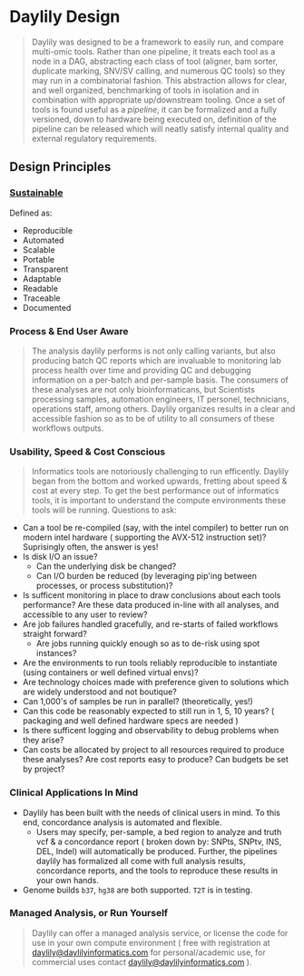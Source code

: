 # Daylily Design

  > Daylily was designed to be a framework to easily run, and compare multi-omic tools. Rather than one pipeline, it treats each tool as a node in a DAG, abstracting each class of tool (aligner, bam sorter, duplicate marking, SNV/SV calling, and numerous QC tools) so they may run in a combinatorial fashion. This abstraction allows for clear, and well organized, benchmarking of tools in isolation and in combination with appropriate up/downstream tooling. Once a set of tools is found useful as a _pipeline_, it can be formalized and a fully versioned, down to hardware being executed on, definition of the pipeline can be released which will neatly satisfy internal quality and external regulatory requirements.

## Design Principles

### [Sustainable](https://f1000research.com/articles/10-33/v2)
Defined as:
  - Reproducible
  - Automated
  - Scalable
  - Portable
  - Transparent
  - Adaptable
  - Readable
  - Traceable
  - Documented
  
### Process & End User Aware
  > The analysis daylily performs is not only calling variants, but also producing batch QC reports which are invaluable to monitoring lab process health over time and providing QC and debugging information on a per-batch and per-sample basis.  The consumers of these analyses are not only bioinformaticans, but Scientists processing samples, automation engineers, IT personel, technicians, operations staff, among others.  Daylily organizes results in a clear and accessible fashion so as to be of utility to all consumers of these workflows outputs.
  
### Usability, Speed & Cost Conscious
  > Informatics tools are notoriously challenging to run efficently. Daylily began from the bottom and worked upwards, fretting about speed & cost at every step. To get the best performance out of informatics tools, it is important to understand the compute environments these tools will be running. Questions to ask:

  - Can a tool be re-compiled (say, with the intel compiler) to better run on modern intel hardware ( supporting the AVX-512 instruction set)? Suprisingly often, the answer is yes!
  - Is disk I/O an issue?  
    - Can the underlying disk be changed?
    - Can I/O burden be reduced (by leveraging pip'ing between processes, or process substitution)?
  - Is sufficent monitoring in place to draw conclusions about each tools performance? Are these data produced in-line with all analyses, and accessible to any user to review?
  - Are job failures handled gracefully, and re-starts of failed workflows straight forward?
    - Are jobs running quickly enough so as to de-risk using spot instances? 
  - Are the environments to run tools reliably reproducible to instantiate (using containers or well defined virtual envs)?
  - Are technology choices made with preference given to solutions which are widely understood and not boutique?
  - Can 1,000's of samples be run in parallel? (theoretically, yes!)
  - Can this code be reasonably expected to still run in 1, 5, 10 years? ( packaging and well defined hardware specs are needed )
  - Is there sufficent logging and observability to debug problems when they arise?
  - Can costs be allocated by project to all resources required to produce these analyses? Are cost reports easy to produce? Can budgets be set by project?
  
### Clinical Applications In Mind
  - Daylily has been built with the needs of clinical users in mind. To this end, concordance analysis is automated and flexible. 
    - Users may specify, per-sample, a bed region to analyze and truth vcf & a concordance report ( broken down by: SNPts, SNPtv, INS, DEL, Indel) will automatically be produced. Further, the pipelines daylily has formalized all come with full analysis results, concordance reports, and the tools to reproduce these results in your own hands.
  - Genome builds `b37`, `hg38` are both supported. `T2T` is in testing.
  
### Managed Analysis, or Run Yourself
  > Daylily can offer a managed analysis service, or license the code for use in your own compute environment ( free with registration at daylily@daylilyinformatics.com for personal/academic use, for commercial uses contact daylily@daylilyinformatics.com ).
